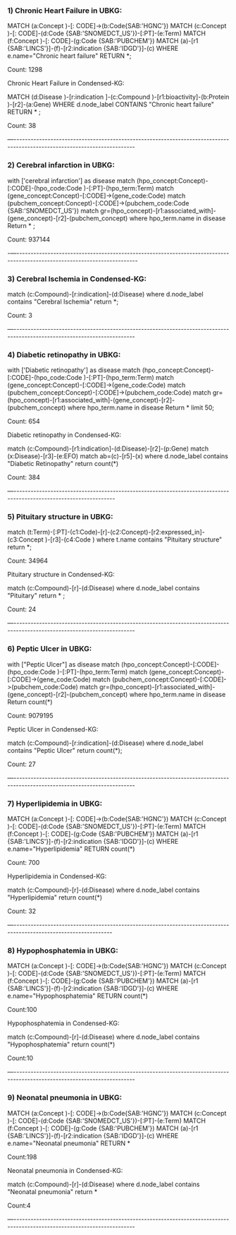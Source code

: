 ### 1) Chronic Heart Failure in UBKG:

MATCH (a:Concept )-[: CODE]->(b:Code{SAB:'HGNC'})
MATCH (c:Concept )-[: CODE]-(d:Code {SAB:'SNOMEDCT_US'})-[:PT]-(e:Term)
MATCH (f:Concept )-[: CODE]-(g:Code {SAB:'PUBCHEM'})
MATCH (a)-[r1 {SAB:'LINCS'}]-(f)-[r2:indication {SAB:'IDGD'}]-(c)
WHERE e.name="Chronic heart failure"
RETURN *;

Count: 1298

Chronic Heart Failure in Condensed-KG:

MATCH (d:Disease )-[r:indication ]-(c:Compound )-[r1:bioactivity]-(b:Protein )-[r2]-(a:Gene)
WHERE d.node_label CONTAINS "Chronic heart failure"
RETURN * ;

Count: 38

—-------------------------------------------------------------------------------------------------------------------------

### 2) Cerebral infarction in UBKG:

with ['cerebral infarction'] as disease
match (hpo_concept:Concept)-[:CODE]-(hpo_code:Code )-[:PT]-(hpo_term:Term)
match (gene_concept:Concept)-[:CODE]->(gene_code:Code)
match (pubchem_concept:Concept)-[:CODE]->(pubchem_code:Code
{SAB:'SNOMEDCT_US'})
match gr=(hpo_concept)-[r1:associated_with]-(gene_concept)-[r2]-(pubchem_concept)
where hpo_term.name in disease Return * ;

Count: 937144

-—-------------------------------------------------------------------------------------------------------------------------

### 3) Cerebral Ischemia in Condensed-KG:

match (c:Compound)-[r:indication]-(d:Disease)
where d.node_label contains "Cerebral Ischemia"
return *;

Count: 3

—-------------------------------------------------------------------------------------------------------------------------

### 4) Diabetic retinopathy in UBKG:

with ['Diabetic retinopathy'] as disease
match (hpo_concept:Concept)-[:CODE]-(hpo_code:Code )-[:PT]-(hpo_term:Term)
match (gene_concept:Concept)-[:CODE]->(gene_code:Code)
match (pubchem_concept:Concept)-[:CODE]->(pubchem_code:Code)
match gr=(hpo_concept)-[r1:associated_with]-(gene_concept)-[r2]-(pubchem_concept)
where hpo_term.name in disease
Return *
limit 50;

Count: 654

Diabetic retinopathy in Condensed-KG:

match (c:Compound)-[r1:indication]-(d:Disease)-[r2]-(p:Gene)
match (x:Disease)-[r3]-(e:EFO)
match ab=(c)-[r5]-(x)
where d.node_label contains "Diabetic Retinopathy"
return count(*)

Count: 384

—------------------------------------------------------------------------------------------------------------------

### 5) Pituitary structure in UBKG:

match (t:Term)-[:PT]-(c1:Code)-[r]-(c2:Concept)-[r2:expressed_in]-(c3:Concept
)-[r3]-(c4:Code )
where t.name contains "Pituitary structure"
return *;

Count: 34964


Pituitary structure in Condensed-KG:

match (c:Compound)-[r]-(d:Disease)
where d.node_label contains "Pituitary"
return * ;

Count: 24

—-------------------------------------------------------------------------------------------------------------------------

### 6) Peptic Ulcer in UBKG:

with ["Peptic Ulcer"] as disease
match (hpo_concept:Concept)-[:CODE]-(hpo_code:Code )-[:PT]-(hpo_term:Term)
match (gene_concept:Concept)-[:CODE]->(gene_code:Code)
match (pubchem_concept:Concept)-[:CODE]->(pubchem_code:Code)
match gr=(hpo_concept)-[r1:associated_with]-(gene_concept)-[r2]-(pubchem_concept)
where hpo_term.name in disease
Return count(*)

Count: 9079195


Peptic Ulcer in Condensed-KG:

match (c:Compound)-[r:indication]-(d:Disease)
where d.node_label contains "Peptic Ulcer"
return count(*);

Count: 27

—-------------------------------------------------------------------------------------------------------------------------

### 7) Hyperlipidemia in UBKG:

MATCH (a:Concept )-[: CODE]->(b:Code{SAB:'HGNC'})
MATCH (c:Concept )-[: CODE]-(d:Code {SAB:'SNOMEDCT_US'})-[:PT]-(e:Term)
MATCH (f:Concept )-[: CODE]-(g:Code {SAB:'PUBCHEM'})
MATCH (a)-[r1 {SAB:'LINCS'}]-(f)-[r2:indication {SAB:'IDGD'}]-(c)
WHERE e.name="Hyperlipidemia"
RETURN count(*)

Count: 700


Hyperlipidemia in Condensed-KG:

match (c:Compound)-[r]-(d:Disease)
where d.node_label contains "Hyperlipidemia"
return count(*)

Count: 32

—-----------------------------------------------------------------------------------------------------------------

### 8) Hypophosphatemia in UBKG:

MATCH (a:Concept )-[: CODE]->(b:Code{SAB:'HGNC'})
MATCH (c:Concept )-[: CODE]-(d:Code {SAB:'SNOMEDCT_US'})-[:PT]-(e:Term)
MATCH (f:Concept )-[: CODE]-(g:Code {SAB:'PUBCHEM'})
MATCH (a)-[r1 {SAB:'LINCS'}]-(f)-[r2:indication {SAB:'IDGD'}]-(c)
WHERE e.name="Hypophosphatemia"
RETURN count(*)


Count:100


Hypophosphatemia in Condensed-KG:

match (c:Compound)-[r]-(d:Disease)
where d.node_label contains "Hypophosphatemia"
return count(*)

Count:10

—-------------------------------------------------------------------------------------------------------------------------

### 9) Neonatal pneumonia in UBKG:

MATCH (a:Concept )-[: CODE]->(b:Code{SAB:'HGNC'})
MATCH (c:Concept )-[: CODE]-(d:Code {SAB:'SNOMEDCT_US'})-[:PT]-(e:Term)
MATCH (f:Concept )-[: CODE]-(g:Code {SAB:'PUBCHEM'})
MATCH (a)-[r1 {SAB:'LINCS'}]-(f)-[r2:indication {SAB:'IDGD'}]-(c)
WHERE e.name="Neonatal pneumonia"
RETURN *

Count:198


Neonatal pneumonia in Condensed-KG:

match (c:Compound)-[r]-(d:Disease)
where d.node_label contains "Neonatal pneumonia"
return *

Count:4

—-------------------------------------------------------------------------------------------------------------------------
